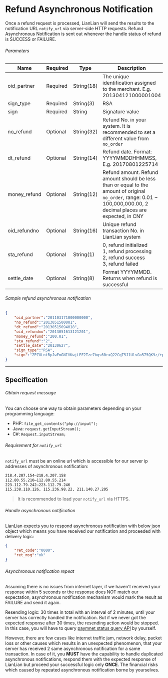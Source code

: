 # Refund Asynchronous Notification

Once a refund request is processed, LianLian will send the results to the notification URL ```notify_url``` via server-side HTTP requests. Refund Asynchronous Notification is sent out whenever the handle status of refund is SUCCESS or FAILURE.

###### Parameters

|Name|Required|Type|Description|
|---|---|---|---|
|oid_partner|Required|String(18)|The unique identification assigned to the merchant. E.g. 201304121000001004|
|sign_type|Required|String(3)|RSA |
|sign|Required|String|Signature value|
|no_refund|Optional|String(32)|Refund No. in your system. It is recommended to set a different value from ```no_order```|
|dt_refund|Optional|String(14)|Refund date. Format: YYYYMMDDHHMMSS, E.g. 20170801225714|
|money_refund|Optional|String(12)|Refund amount. Refund amount should be less than or equal to the amount of original ```no_order```, range: 0.01 ~ 100,000,000.00, 2 decimal places are expected, in CNY|
|oid_refundno|Optional|String(16)| Unique refund transaction No. in LianLian system |
|sta_refund|Optional|String(1) | 0, refund initialized <br> 1, refund processing <br> 2, refund success <br> 3, refund failed |
|settle_date|Optional|String(8) | Format YYYYMMDD. Returns when refund is successful |

###### Sample refund asynchronous notification

```json
{
    "oid_partner":"201103171000000000",
    "no_refund":"2013051500001",
    "dt_refund":"20130515094018",
    "oid_refundno":"2013051613121201",
    "money_refund":"200.01",
    "sta_refund":"2",
    "settle_date":"20130627",
    "sign_type":"RSA", 
    "sign":"ZPZULntRpJwFmGNIVKwjLEF2Tze7bqs60rxQ22CqT5J1UlvGo575QK9z/+p+7E9cOoRoWzqR6xHZ6WVv3dloyGKDR0btvrdqPgUAoeaX/YOWzTh00vwcQ+HBtXE+vPTfAqjCTxiiSJEOY7ATCF1q7iP3sfQxhS0nDUug1LP3OLk="
}
```

***

## Specification

###### Obtain request message

You can choose one way to obtain parameters depending on your programming language:

* PHP: ```file_get_contents("php://input");```
* Java: ```request.getInputStream();```
* C#: ```Request.inputStream;```

###### Requirement for ```notify_url```

```notify_url``` must be an online url which is accessible for our server ip addresses of asynchronous notification:

```html
218.4.207.154–218.4.207.158
112.80.55.210–112.80.55.214
223.112.79.242–223.112.79.246
115.238.110.126, 115.236.98.22, 211.140.27.205
```

> It is recommended to load your ```notify_url``` via HTTPS.

###### Handle asynchronous notification

LianLian expects you to respond asynchronous notification with below json object which means you have received our notification and proceeded with delivery logic:

```json
{
    "ret_code":"0000",
    "ret_msg":"ok"
}
```

###### Asynchronous notification repeat

Assuming there is no issues from internet layer, if we haven't received your response within 5 seconds or the response does NOT match our expectation, asynchronous notification mechanism would mark the result as FAILURE and send it again. 

Resending logic: 30 times in total with an interval of 2 minutes, until your server has correctly handled the notification. But if we never got the expected response after 30 times, the resending action would be stopped. In this case,  you will have to query [paymnet status query API](aggregate_payment_result_query.md) by yourself. 

However, there are few cases like internet traffic jam, network delay, packet loss or other causes which results in an unexpected phenomenon, that your server has received 2 same asynchronous notification for a same transaction. In case of it, you **MUST** have the capability to handle duplicated asynchronous notifications, respond them with the expected response of LianLian but proceed your successful logic only **ONCE**. The financial risks which caused by repeated asynchronous notification borne by yourselves.

